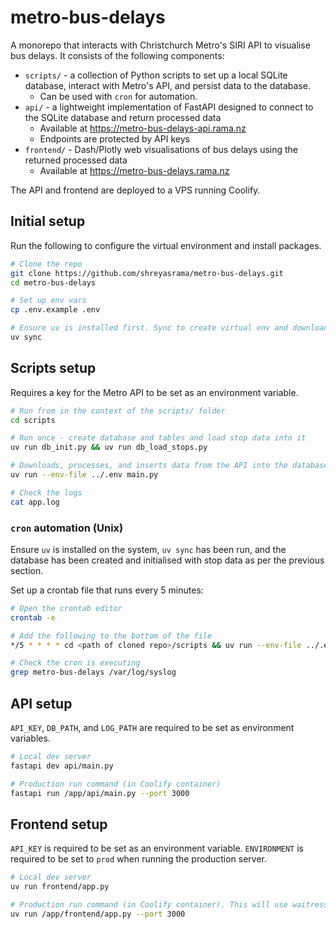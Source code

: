 # metro-bus-delays

A monorepo that interacts with Christchurch Metro's SIRI API to visualise bus delays. It consists of the following components:

- `scripts/` - a collection of Python scripts to set up a local SQLite database, interact with Metro's API, and persist data to the database.
    - Can be used with `cron` for automation.
- `api/` - a lightweight implementation of FastAPI designed to connect to the SQLite database and return processed data
    - Available at https://metro-bus-delays-api.rama.nz
    - Endpoints are protected by API keys
- `frontend/` - Dash/Plotly web visualisations of bus delays using the returned processed data
    - Available at https://metro-bus-delays.rama.nz

The API and frontend are deployed to a VPS running Coolify.

## Initial setup

Run the following to configure the virtual environment and install packages.

```bash
# Clone the repo
git clone https://github.com/shreyasrama/metro-bus-delays.git
cd metro-bus-delays

# Set up env vars
cp .env.example .env

# Ensure uv is installed first. Sync to create virtual env and download dependencies
uv sync
```

## Scripts setup

Requires a key for the Metro API to be set as an environment variable.

```bash
# Run from in the context of the scripts/ folder
cd scripts

# Run once - create database and tables and load stop data into it
uv run db_init.py && uv run db_load_stops.py

# Downloads, processes, and inserts data from the API into the database. Target for automation
uv run --env-file ../.env main.py

# Check the logs
cat app.log
```

### `cron` automation (Unix)

Ensure `uv` is installed on the system, `uv sync` has been run, and the database has been created and initialised with stop data as per the previous section.

Set up a crontab file that runs every 5 minutes:

```bash
# Open the crontab editor
crontab -e

# Add the following to the bottom of the file
*/5 * * * * cd <path of cloned repo>/scripts && uv run --env-file ../.env main.py

# Check the cron is executing
grep metro-bus-delays /var/log/syslog
```

## API setup

`API_KEY`, `DB_PATH`, and `LOG_PATH` are required to be set as environment variables.

```bash
# Local dev server
fastapi dev api/main.py

# Production run command (in Coolify container)
fastapi run /app/api/main.py --port 3000
```

## Frontend setup

`API_KEY` is required to be set as an environment variable. `ENVIRONMENT` is required to be set to `prod` when running the production server.

```bash
# Local dev server
uv run frontend/app.py

# Production run command (in Coolify container). This will use waitress to serve the app.
uv run /app/frontend/app.py --port 3000
```

